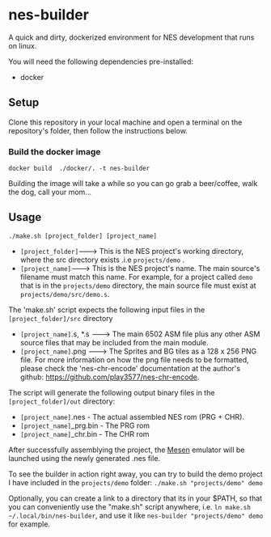 # nes-builder
A quick and dirty, dockerized environment for NES development that runs on linux.

You will need the following dependencies pre-installed:


* docker

## Setup

Clone this repository in your local machine and open a terminal on the repository's folder, then follow the instructions below.

### Build the docker image
```
docker build  ./docker/. -t nes-builder
```
Building the image will take a while so you can go grab a beer/coffee, walk the dog, call your mom...

## Usage

`./make.sh [project_folder] [project_name]`


* `[project_folder]`---> This is the NES project's working directory, where the src directory exists .i.e `projects/demo` .
* `[project_name]`---> This is the NES project's name. The main source's filename must match this name. For example, for a 
project called `demo` that is in the `projects/demo` directory, the main source file must exist at `projects/demo/src/demo.s`.

The 'make.sh' script expects the following input files in the `[project_folder]/src` directory
* `[project_name]`.s, *.s ---> The main 6502 ASM file plus any other ASM source files that may be included from the main module.
* `[project_name]`.png ---> The Sprites and BG tiles as a 128 x 256 PNG file. For more information on how the png file needs to be formatted, please check the 'nes-chr-encode' documentation at the author's github: https://github.com/play3577/nes-chr-encode.


The script will generate the following output binary files in the `[project_folder]/out` directory:
* `[project_name]`.nes     - The actual assembled NES rom (PRG + CHR).
* `[project_name]`_prg.bin - The PRG rom
* `[project_name]`_chr.bin - The CHR rom

After successfully assemblying the project, the [Mesen](https://www.mesen.ca/) emulator will be launched using the newly generated .nes file.

To see the builder in action right away, you can try to build the demo project I have included in the `projects/demo` folder:
`./make.sh "projects/demo" demo`

Optionally, you can create a link to a directory that its in your $PATH, so that you can conveniently use the "make.sh" script anywhere, i.e.
`ln make.sh ~/.local/bin/nes-builder`, and use it like `nes-builder "projects/demo" demo` for example.

